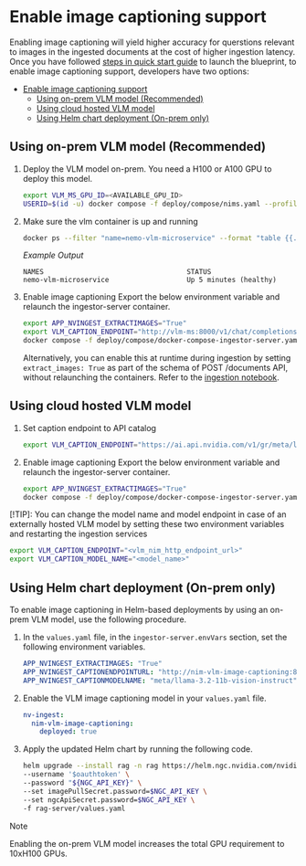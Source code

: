 <!--
  SPDX-FileCopyrightText: Copyright (c) 2025 NVIDIA CORPORATION & AFFILIATES. All rights reserved.
  SPDX-License-Identifier: Apache-2.0
-->

# Enable image captioning support
Enabling image captioning will yield higher accuracy for querstions relevant to images in the ingested documents at the cost of higher ingestion latency.
Once you have followed [steps in quick start guide](./quickstart.md#deploy-with-docker-compose) to launch the blueprint, to enable image captioning support, developers have two options:
- [Enable image captioning support](#enable-image-captioning-support)
  - [Using on-prem VLM model (Recommended)](#using-on-prem-vlm-model-recommended)
  - [Using cloud hosted VLM model](#using-cloud-hosted-vlm-model)
  - [Using Helm chart deployment (On-prem only)](#using-helm-chart-deployment-on-prem-only)

## Using on-prem VLM model (Recommended)
1. Deploy the VLM model on-prem. You need a H100 or A100 GPU to deploy this model.
   ```bash
   export VLM_MS_GPU_ID=<AVAILABLE_GPU_ID>
   USERID=$(id -u) docker compose -f deploy/compose/nims.yaml --profile vlm up -d
   ```

2. Make sure the vlm container is up and running
   ```bash
   docker ps --filter "name=nemo-vlm-microservice" --format "table {{.ID}}\t{{.Names}}\t{{.Status}}"
   ```

   *Example Output*

   ```output
   NAMES                                   STATUS
   nemo-vlm-microservice                   Up 5 minutes (healthy)
   ```

3. Enable image captioning
   Export the below environment variable and relaunch the ingestor-server container.
   ```bash
   export APP_NVINGEST_EXTRACTIMAGES="True"
   export VLM_CAPTION_ENDPOINT="http://vlm-ms:8000/v1/chat/completions"
   docker compose -f deploy/compose/docker-compose-ingestor-server.yaml up -d
   ```

   Alternatively, you can enable this at runtime during ingestion by setting `extract_images: True` as part of the schema of POST /documents API, without relaunching the containers. Refer to the [ingestion notebook](../notebooks/ingestion_api_usage.ipynb).

## Using cloud hosted VLM model
1. Set caption endpoint to API catalog
   ```bash
   export VLM_CAPTION_ENDPOINT="https://ai.api.nvidia.com/v1/gr/meta/llama-3.2-11b-vision-instruct/chat/completions"
   ```

2. Enable image captioning
   Export the below environment variable and relaunch the ingestor-server container.
   ```bash
   export APP_NVINGEST_EXTRACTIMAGES="True"
   docker compose -f deploy/compose/docker-compose-ingestor-server.yaml up -d
   ```

[!TIP]: You can change the model name and model endpoint in case of an externally hosted VLM model by setting these two environment variables and restarting the ingestion services
```bash
export VLM_CAPTION_ENDPOINT="<vlm_nim_http_endpoint_url>"
export VLM_CAPTION_MODEL_NAME="<model_name>"
```

## Using Helm chart deployment (On-prem only)

To enable image captioning in Helm-based deployments by using an on-prem VLM model, use the following procedure.


1. In the `values.yaml` file, in the `ingestor-server.envVars` section, set the following environment variables.

   ```yaml
   APP_NVINGEST_EXTRACTIMAGES: "True"
   APP_NVINGEST_CAPTIONENDPOINTURL: "http://nim-vlm-image-captioning:8000/v1/chat/completions"
   APP_NVINGEST_CAPTIONMODELNAME: "meta/llama-3.2-11b-vision-instruct"
   ```

2. Enable the VLM image captioning model in your `values.yaml` file.

   ```yaml
   nv-ingest:
     nim-vlm-image-captioning:
       deployed: true
   ```

3. Apply the updated Helm chart by running the following code.

   ```bash
   helm upgrade --install rag -n rag https://helm.ngc.nvidia.com/nvidia/blueprint/charts/nvidia-blueprint-rag-v2.1.0.tgz \
   --username '$oauthtoken' \
   --password "${NGC_API_KEY}" \
   --set imagePullSecret.password=$NGC_API_KEY \
   --set ngcApiSecret.password=$NGC_API_KEY \
   -f rag-server/values.yaml
   ```

> [!Note]
> Enabling the on-prem VLM model increases the total GPU requirement to 10xH100 GPUs.